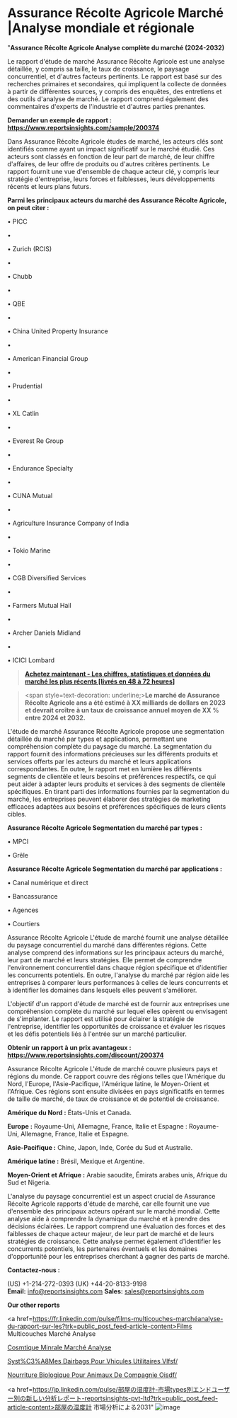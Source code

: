 # Assurance Récolte Agricole Marché |Analyse mondiale et régionale

"<strong>Assurance Récolte Agricole Analyse complète du marché (2024-2032)</strong>

Le rapport d'étude de marché Assurance Récolte Agricole est une analyse détaillée, y compris sa taille, le taux de croissance, le paysage concurrentiel, et d'autres facteurs pertinents. Le rapport est basé sur des recherches primaires et secondaires, qui impliquent la collecte de données à partir de différentes sources, y compris des enquêtes, des entretiens et des outils d'analyse de marché. Le rapport comprend également des commentaires d'experts de l'industrie et d'autres parties prenantes.

<strong>Demander un exemple de rapport : </strong><strong><a href=https://www.reportsinsights.com/sample/200374>https://www.reportsinsights.com/sample/200374</a></strong>

Dans Assurance Récolte Agricole études de marché, les acteurs clés sont identifiés comme ayant un impact significatif sur le marché étudié. Ces acteurs sont classés en fonction de leur part de marché, de leur chiffre d'affaires, de leur offre de produits ou d'autres critères pertinents. Le rapport fournit une vue d'ensemble de chaque acteur clé, y compris leur stratégie d'entreprise, leurs forces et faiblesses, leurs développements récents et leurs plans futurs.

<strong>Parmi les principaux acteurs du marché des Assurance Récolte Agricole, on peut citer :</strong>

• PICC

• 

• Zurich (RCIS)

• 

• Chubb

• 

• QBE

• 

• China United Property Insurance

• 

• American Financial Group

• 

• Prudential

• 

• XL Catlin

• 

• Everest Re Group

• 

• Endurance Specialty

• 

• CUNA Mutual

• 

• Agriculture Insurance Company of India

• 

• Tokio Marine

• 

• CGB Diversified Services

• 

• Farmers Mutual Hail

• 

• Archer Daniels Midland

• 

• ICICI Lombard

<blockquote><a href=https://reportsinsights.com/buynow/200374><span style=text-decoration: underline;><strong>Achetez maintenant - Les chiffres, statistiques et données du marché les plus récents [livrés en 48 à 72 heures]</strong></span></a></blockquote>
<blockquote>
<div class=group w-full text-gray-800 dark:text-gray-100 border-b border-black/10 dark:border-gray-900/50 bg-gray-50 dark:bg-[#444654]>
<div class=flex p-4 gap-4 text-base md:gap-6 md:max-w-2xl lg:max-w-xl xl:max-w-3xl md:py-6 lg:px-0 m-auto>
<div class=relative flex flex-col w-[calc(100%-50px)] gap-1 md:gap-3 lg:w-[calc(100%-115px)]>
<div class=flex flex-grow flex-col gap-3>
<div class=min-h-[20px] flex flex-col items-start gap-4 whitespace-pre-wrap break-words>
<div class=result-streaming markdown prose w-full break-words dark:prose-invert light>

<span style=text-decoration: underline;><strong>Le marché de Assurance Récolte Agricole ans a été estimé à XX milliards de dollars en 2023 et devrait croître à un taux de croissance annuel moyen de XX % entre 2024 et 2032.</strong></span>

</div>
</div>
</div>
</div>
</div>
</div></blockquote>
L'étude de marché Assurance Récolte Agricole propose une segmentation détaillée du marché par types et applications, permettant une compréhension complète du paysage du marché. La segmentation du rapport fournit des informations précieuses sur les différents produits et services offerts par les acteurs du marché et leurs applications correspondantes. En outre, le rapport met en lumière les différents segments de clientèle et leurs besoins et préférences respectifs, ce qui peut aider à adapter leurs produits et services à des segments de clientèle spécifiques. En tirant parti des informations fournies par la segmentation du marché, les entreprises peuvent élaborer des stratégies de marketing efficaces adaptées aux besoins et préférences spécifiques de leurs clients cibles.

<strong>Assurance Récolte Agricole Segmentation du marché par types :</strong>

• MPCI

• Grêle

<strong>Assurance Récolte Agricole Segmentation du marché par applications :</strong>

• Canal numérique et direct

• Bancassurance

• Agences

• Courtiers

Assurance Récolte Agricole L'étude de marché fournit une analyse détaillée du paysage concurrentiel du marché dans différentes régions. Cette analyse comprend des informations sur les principaux acteurs du marché, leur part de marché et leurs stratégies. Elle permet de comprendre l'environnement concurrentiel dans chaque région spécifique et d'identifier les concurrents potentiels. En outre, l'analyse du marché par région aide les entreprises à comparer leurs performances à celles de leurs concurrents et à identifier les domaines dans lesquels elles peuvent s'améliorer.

L'objectif d'un rapport d'étude de marché est de fournir aux entreprises une compréhension complète du marché sur lequel elles opèrent ou envisagent de s'implanter. Le rapport est utilisé pour éclairer la stratégie de l'entreprise, identifier les opportunités de croissance et évaluer les risques et les défis potentiels liés à l'entrée sur un marché particulier.

<strong>Obtenir un rapport à un prix avantageux : <a href=https://www.reportsinsights.com/discount/200374>https://www.reportsinsights.com/discount/200374</a></strong>

Assurance Récolte Agricole L'étude de marché couvre plusieurs pays et régions du monde. Ce rapport couvre des régions telles que l'Amérique du Nord, l'Europe, l'Asie-Pacifique, l'Amérique latine, le Moyen-Orient et l'Afrique. Ces régions sont ensuite divisées en pays significatifs en termes de taille de marché, de taux de croissance et de potentiel de croissance.

<strong>Amérique du Nord :</strong> États-Unis et Canada.

<strong>Europe :</strong> Royaume-Uni, Allemagne, France, Italie et Espagne : Royaume-Uni, Allemagne, France, Italie et Espagne.

<strong>Asie-Pacifique :</strong> Chine, Japon, Inde, Corée du Sud et Australie.

<strong>Amérique latine :</strong> Brésil, Mexique et Argentine.

<strong>Moyen-Orient et Afrique :</strong> Arabie saoudite, Émirats arabes unis, Afrique du Sud et Nigeria.

L'analyse du paysage concurrentiel est un aspect crucial de Assurance Récolte Agricole rapports d'étude de marché, car elle fournit une vue d'ensemble des principaux acteurs opérant sur le marché mondial. Cette analyse aide à comprendre la dynamique du marché et à prendre des décisions éclairées. Le rapport comprend une évaluation des forces et des faiblesses de chaque acteur majeur, de leur part de marché et de leurs stratégies de croissance. Cette analyse permet également d'identifier les concurrents potentiels, les partenaires éventuels et les domaines d'opportunité pour les entreprises cherchant à gagner des parts de marché.

<strong>Contactez-nous :</strong>

(US) +1-214-272-0393
(UK) +44-20-8133-9198
<strong>Email:</strong> <a>info@reportsinsights.com</a>
<strong>Sales:</strong> <a>sales@reportsinsights.com</a>

<strong>Our other reports</strong>

<a href=https://fr.linkedin.com/pulse/films-multicouches-marchéanalyse-du-rapport-sur-les?trk=public_post_feed-article-content>Films Multicouches Marché Analyse</a>

<a href=https://www.linkedin.com/pulse/cosm%C3%A9tique-min%C3%A9rale-march%C3%A9-rapport-analyse-professionnelle-8yamf/>Cosmtique Minrale Marché Analyse</a>

<a href=https://www.linkedin.com/pulse/syst%C3%A8mes-dairbags-pour-v%C3%A9hicules-utilitaires-vlfsf/>Syst%C3%A8Mes Dairbags Pour Vhicules Utilitaires Vlfsf/</a>

<a href=https://www.linkedin.com/pulse/nourriture-biologique-pour-animaux-de-compagnie-oisdf/>Nourriture Biologique Pour Animaux De Compagnie Oisdf/</a>

<a href=https://jp.linkedin.com/pulse/部屋の湿度計-市場types別エンドユーザー別の新しい分析レポート-reportsinsights-pvt-ltd?trk=public_post_feed-article-content>部屋の湿度計 市場分析による2031</a>"
![image](https://github.com/daminid12/RImarketTech/assets/158430485/7630bde6-63f9-4377-94e5-ec7451e1ff3d)
